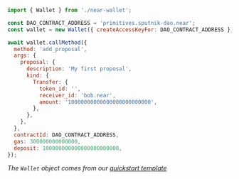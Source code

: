 ```js
import { Wallet } from './near-wallet';

const DAO_CONTRACT_ADDRESS = 'primitives.sputnik-dao.near';
const wallet = new Wallet({ createAccessKeyFor: DAO_CONTRACT_ADDRESS });

await wallet.callMethod({
  method: 'add_proposal',
  args: {
    proposal: {
      description: 'My first proposal',
      kind: {
        Transfer: {
          token_id: '',
          receiver_id: 'bob.near',
          amount: '10000000000000000000000000',
        },
      },
    },
  },
  contractId: DAO_CONTRACT_ADDRESS,
  gas: 300000000000000,
  deposit: 100000000000000000000000,
});
```

_The `Wallet` object comes from our [quickstart template](https://github.com/near-examples/hello-near-examples/blob/main/frontend/near-wallet.js)_
